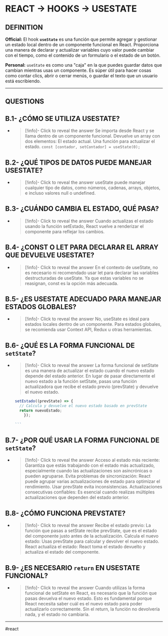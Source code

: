 # REACT -> HOOKS -> USESTATE
## DEFINITION
**Official:**
El hook **`useState`** es una función que permite agregar y gestionar un estado local dentro de un componente funcional en React. Proporciona una manera de declarar y actualizar variables cuyo valor puede cambiar con el tiempo, como el contenido de un formulario o el estado de un botón.

**Personal:**
`useState` es como una "caja" en la que puedes guardar datos que cambian mientras usas un componente. Es súper útil para hacer cosas como contar clics, abrir o cerrar menús, o guardar el texto que un usuario está escribiendo.

- - - 
## QUESTIONS
## B.1- ¿CÓMO SE UTILIZA USESTATE?

  - > [!info]- Click to reveal the answer
Se importa desde React y se llama dentro de un componente funcional. Devuelve un array con dos elementos:
El estado actual.
Una función para actualizar el estado.
```const [contador, setContador] = useState(0);```

## B.2- ¿QUÉ TIPOS DE DATOS PUEDE MANEJAR USESTATE?

  - > [!info]- Click to reveal the answer
useState puede manejar cualquier tipo de datos, como números, cadenas, arrays, objetos, e incluso valores null o undefined.
## B.3- ¿CUÁNDO CAMBIA EL ESTADO, QUÉ PASA?

  - > [!info]- Click to reveal the answer
Cuando actualizas el estado usando la función setEstado, React vuelve a renderizar el componente para reflejar los cambios.

## B.4- ¿CONST O LET PARA DECLARAR EL ARRAY QUE DEVUELVE USESTATE?
  - > [!info]- Click to reveal the answer
En el contexto de useState, no es necesario ni recomendado usar let para declarar las variables destructuradas de useState. Ya que estas variables no se reasignan, const es la opción más adecuada.


## B.5- ¿ES USESTATE ADECUADO PARA MANEJAR ESTADOS GLOBALES?

  - > [!info]- Click to reveal the answer
No, useState es ideal para estados locales dentro de un componente. Para estados globales, se recomienda usar Context API, Redux u otras herramientas.

## B.6- ¿QUÉ ES LA FORMA FUNCIONAL DE `setState`?
  - > [!info]- Click to reveal the answer
    La forma funcional de setState es una manera de actualizar el estado cuando el nuevo estado depende del estado anterior. En lugar de pasar directamente el nuevo estado a la función setState, pasas una función actualizadora que recibe el estado previo (prevState) y devuelve el nuevo estado.

       ```js
	    setEstado((prevState) => {
		  // Calcula y devuelve el nuevo estado basado en prevState
		  return nuevoEstado;
			});
	    
		```

## B.7- ¿POR QUÉ USAR LA FORMA FUNCIONAL DE `setState`?
  - > [!info]- Click to reveal the answer
    Acceso al estado más reciente: Garantiza que estás trabajando con el estado más actualizado, especialmente cuando las actualizaciones son asincrónicas o pueden agruparse.
	Evita problemas de sincronización: React puede agrupar varias actualizaciones de estado para optimizar el rendimiento. Usar prevState evita inconsistencias.
	Actualizaciones consecutivas confiables: Es esencial cuando realizas múltiples actualizaciones que dependen del estado anterior.

## B.8- ¿CÓMO FUNCIONA PREVSTATE?

  - > [!info]- Click to reveal the answer
    Recibe el estado previo: La función que pasas a setState recibe prevState, que es el estado del componente justo antes de la actualización.
	Calcula el nuevo estado: Usas prevState para calcular y devolver el nuevo estado.
	React actualiza el estado: React toma el estado devuelto y actualiza el estado del componente.

## B.9- ¿ES NECESARIO `return` EN USESTATE FUNCIONAL?
  - > [!info]- Click to reveal the answer
    Cuando utilizas la forma funcional de setState en React, es necesario que la función que pasas devuelva el nuevo estado. Esto es fundamental porque React necesita saber cuál es el nuevo estado para poder actualizarlo correctamente. Sin el return, la función no devolvería nada, y el estado no cambiaría.
- - - 
#react 
